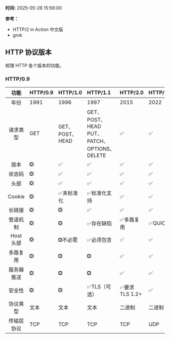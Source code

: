 **时间:** 2025-05-26 15:56:00

**参考：**

* HTTP/2 in Action 中文版
* grok



## HTTP 协议版本

梳理 HTTP 各个版本的功能。

### HTTP/0.9

|功能|HTTP/0.9|HTTP/1.0|HTTP/1.1|HTTP/2.0|HTTP/3.0|
|:----:|:--|:--|:--|:--|:--|
|年份|1991|1996|1997|2015|2022|
|请求类型|GET|GET、 POST、 HEAD|GET、POST、HEAD<br/>PUT、PATCH、<br/>OPTIONS、DELETE|✅|✅|
|版本|❎|✅|✅|✅|✅|
|状态码|❎|✅|✅|✅|✅|
|头部|❎|✅|✅|✅|✅|
|Cookie|❎|✅未标准化|✅标准化支持|✅|✅|
|长链接|❎|❎|✅|✅|✅|
|管道机制|❎|❎|✅存在缺陷|✅多路复用|✅QUIC|
|Host 头部|❎|❎不必需|✅必须包含|✅|✅|
|多路复用|❎|❎|❎|✅|✅|
|服务器推送|❎|❎|❎|✅|✅|
|安全性|❎|❎|✅TLS（可选）|✅要求 TLS 1.2+|✅|
|协议类型|文本|文本|文本|二进制|二进制|
|传输层协议|TCP|TCP|TCP|TCP|UDP|
